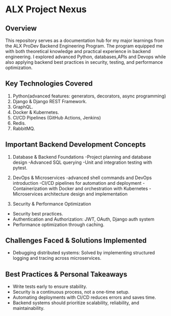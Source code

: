 # ALX Project Nexus

## Overview
This repository serves as a documentation hub for my major learnings from the ALX ProDev Backend Engineering Program. The program equipped me with both theoretical knowledge and practical experience in backend engineering. I explored advanced Python, databases,APIs and Devops while also applying backend best practices in security, testing, and performance optimization.

## Key Technologies Covered
1. Python(advanced features: generators, decorators, async programming)
2. Django & Django REST Framework.
3. GraphQL.
4. Docker & Kubernetes.
5. CI/CD Pipelines (GitHub Actions, Jenkins)
6. Redis.
7. RabbitMQ.

## Important Backend Development Concepts
1. Database & Backend Foundations
-Project planning and database design
-Advanced SQL querying
-Unit and integration testing with pytest.

2. DevOps & Microservices
-advanced shell commands and DevOps introduction
-CI/CD pipelines for automation and deployment
-Containerization with Docker and orchestration with Kubernetes
-Microservices architecture design and implementation

3. Security & Performance Optimization

- Security best practices.
- Authentication and Authorization: JWT, OAuth, Django auth system
- Performance optimization through caching.

## Challenges Faced & Solutions Implemented

- Debugging distributed systems: Solved by implementing structured logging and tracing across microservices.

## Best Practices & Personal Takeaways
- Write tests early to ensure stability.
- Security is a continuous process, not a one-time setup.
- Automating deployments with CI/CD reduces errors and saves time.
- Backend systems should prioritize scalability, reliability, and maintainability.

